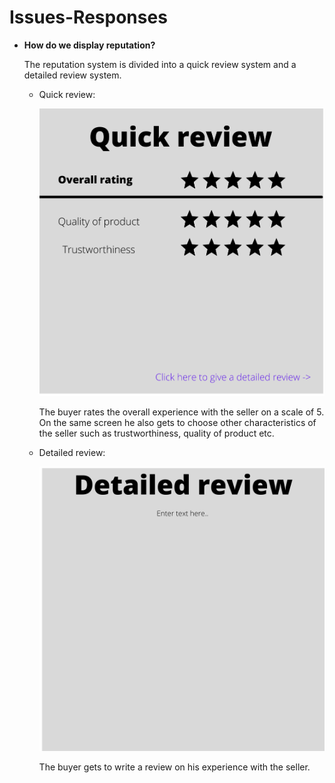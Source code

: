 # Issues-Responses
- **How do we display reputation?**
  
  The reputation system is divided into a quick review system and a detailed review system. 

  - Quick review:
    
    ![Quick review](./QuickReview.png)

    The buyer rates the overall experience with the seller on a scale of 5. On the same screen he also gets to choose other characteristics of the seller such as trustworthiness, quality of product etc.

  - Detailed review:

    ![Detailed review](./Detailed.png)

    The buyer gets to write a review on his experience with the seller. 
